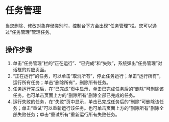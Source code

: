 # 任务管理<a name="obs_03_0076"></a>

当您删除、修改对象存储类别时，控制台下方会出现“任务管理”栏。您可以通过“任务管理”管理任务。

## 操作步骤<a name="section101970222819"></a>

1.  单击“任务管理”栏的“正在运行”、“已完成”和“失败”，系统弹出“任务管理”对话框的对应页面。
2.  “正在运行”的任务，可以单击“取消所有”，停止任务运行；单击“运行所有”，运行所有任务；单击“删除所有”，删除所有任务。
3.  任务运行完成后，在“已完成”页中显示，单击已完成任务后的“删除”可删除该任务。也可单击页面上方的“删除所有”删除全部已完成的任务。
4.  运行失败的任务，在“失败”页中显示，单击已完成任务后的“删除”可删除该任务；单击“重试”可以重新运行该任务。也可单击页面上方的“删除所有”删除全部失败任务；单击“重试所有”重新运行所有失败任务。

